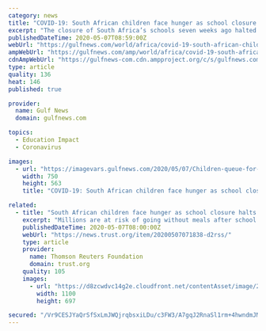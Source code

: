 ```yaml
---
category: news
title: "COVID-19: South African children face hunger as school closure halts free meals"
excerpt: "The closure of South Africa’s schools seven weeks ago halted a national feeding programme providing meals to 9 million extremely poor children, filling their stomachs and helping them get through the classroom day to get an education."
publishedDateTime: 2020-05-07T08:59:00Z
webUrl: "https://gulfnews.com/world/africa/covid-19-south-african-children-face-hunger-as-school-closure-halts-free-meals-1.71375035"
ampWebUrl: "https://gulfnews.com/amp/world/africa/covid-19-south-african-children-face-hunger-as-school-closure-halts-free-meals-1.71375035"
cdnAmpWebUrl: "https://gulfnews-com.cdn.ampproject.org/c/s/gulfnews.com/amp/world/africa/covid-19-south-african-children-face-hunger-as-school-closure-halts-free-meals-1.71375035"
type: article
quality: 136
heat: 146
published: true

provider:
  name: Gulf News
  domain: gulfnews.com

topics:
  - Education Impact
  - Coronavirus

images:
  - url: "https://imagevars.gulfnews.com/2020/05/07/Children-queue-for-food-South-Africa-Cape-town_171ee5e45a6_large.jpg"
    width: 750
    height: 563
    title: "COVID-19: South African children face hunger as school closure halts free meals"

related:
  - title: "South African children face hunger as school closure halts free meals"
    excerpt: "Millions are at risk of going without meals after school closures halted the national feeding scheme. Coronavirus is changing the world in unprecedented ways. Subscribe here for a"
    publishedDateTime: 2020-05-07T08:00:00Z
    webUrl: "https://news.trust.org/item/20200507071838-d2rss/"
    type: article
    provider:
      name: Thomson Reuters Foundation
      domain: trust.org
    quality: 105
    images:
      - url: "https://d8zcwdvc14g2e.cloudfront.net/contentAsset/image/22d5b2f9-a3cc-4039-a3a5-b456aeb0aaf8/image/byInode/1/filter/Resize,Jpeg/jpeg_q/70/resize_w/1100"
        width: 1100
        height: 697

secured: "/Vr9CESJYaQrSfSxLmJWQjrqbsxiLDu/c3FW3/A7gqJ2RnaSl1rm+4hwndmJMN/nPNlf3ua2uliF4ZtKiIY9QrdEtpQyjd/NYi2sxkFfk23S4mlCIyJtvjsJF3us0Kqhhab+BX/VmmK2dVZtBOeKyKuZz6ae2G2pNLBY6ghFtj51MBwq3ElkESMpZUGb8d2VvnnT2JZ/k46oSB/2TGbcx3fslHc/OUZKpUrixvjjZyl0ez8VN31PGKfJ4OeJi2sUXu3STsoLApn02vIJmyqaQPEcRuNBex8SsctjWftzgETNfm4xSewM65VTtip9Z3bv;WgyJN8CLxOcHP6GaQ4LhUQ=="
---
```


